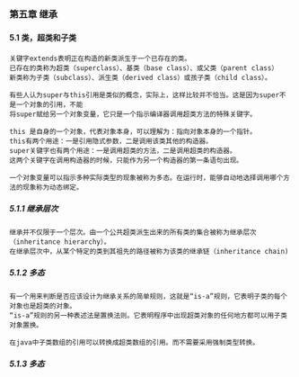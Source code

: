 ### 第五章 继承

#### 5.1 类，超类和子类

    关键字extends表明正在构造的新类派生于一个已存在的类。
    已存在的类称为超类（superclass）、基类（base class）、或父类（parent class）
    新类称为子类（subclass）、派生类（derived class）或孩子类（child class）。
    
    有些人认为super与this引用是类似的概念，实际上，这样比较并不恰当。这是因为super不是一个对象的引用，不能
    将super赋给另一个对象变量，它只是一个指示编译器调用超类方法的特殊关键字。
    
    this 是自身的一个对象，代表对象本身，可以理解为：指向对象本身的一个指针。
    this有两个用途：一是引用隐式参数，二是调用该类其他的构造器。
    super关键字也有两个用途：一是调用超类的方法，二是调用超类的构造器。
    这两个关键字在调用构造器的时候，只能作为另一个构造器的第一条语句出现。
    
    一个对象变量可以指示多种实际类型的现象被称为多态。在运行时，能够自动地选择调用哪个方法的现象称为动态绑定。
    
    
##### 5.1.1 继承层次
   
    继承并不仅限于一个层次。由一个公共超类派生出来的所有类的集合被称为继承层次（inheritance hierarchy）。
    在继承层次中，从某个特定的类到其祖先的路径被称为该类的继承链（inheritance chain)
    
##### 5.1.2 多态
    
    有一个用来判断是否应该设计为继承关系的简单规则，这就是“is-a”规则，它表明子类的每个对象也是超类的对象。
    “is-a”规则的另一种表述法是置换法则。它表明程序中出现超类对象的任何地方都可以用子类对象置换。
    
    在java中子类数组的引用可以转换成超类数组的引用。而不需要采用强制类型转换。
    
##### 5.1.3 多态    
    
    
    
    
    
    